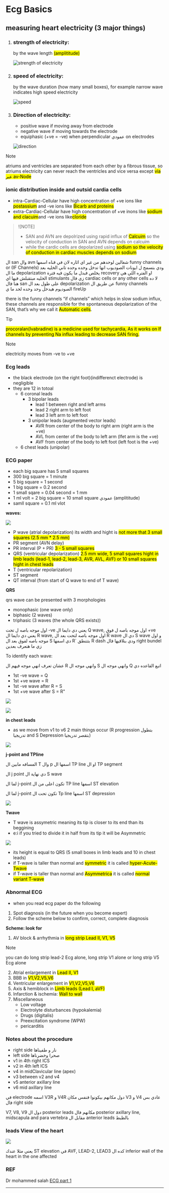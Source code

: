 # Ecg Basics

## measuring heart electricity (3 major things)

1. ### **strength of electricity:**
    by the wave length <mark>(amplititude)</mark>

    ![strength of electricity](./imgs/1-waveLength.png)

2. ### **speed of electricity:**
    by the wave duration (how many small boxes), for example narrow wave indicates high speed electricity

    ![speed](./imgs/2-waveDuration.png)

3. ### **Direction of electricity:**
    - positive wave if moving away from electrode
    - negative wave if moving towards the electrode
    - equiphasic (+ve = -ve) when perpendicular عمودي on electrodes

    ![direction](./imgs/3-waveDirection.png)

> [!NOTE] 
> atriums and ventricles are separated from each other by a fibrous tissue, so atriums electricity can never reach the ventricles and vice versa except <mark>via عبر av-Node</mark>

### ionic distribution inside and outsid cardia cells

- intra-Cardiac-Cellular have high concentration of +ve ions like <mark>postassium</mark> and -ve ions like <mark>Bicarb and proteins</mark>
- extra-Cardiac-Cellular have high concentration of +ve inons like <mark>sodium and clacuim</mark>and -ve ions like<mark>cloride</mark>

> ![NOTE]
> - SAN and AVN are depolrized using rapid influx of <mark>Calcuim</mark> so the velocity of conduction in SAN and AVN depends on calcuim
> - while the cardic cells are depolarized using <mark>sodium<mark> so the velocity of conduction in cardiac muscles depends on sodium

ال san وال avn شغالين لوحدهم من غير اي اثاره لان في قناه اسمها funny channels or (IF Channels) ودي بتسمح ل ايونات الصوديوب انها تدخل وحده وحده تاني الخليه بعد ما ال depolarization يخلص فبدل ما يكون فيه فترة recovery او الفتره اللي هي الخليه مبتقبلش فيها اي stimulants زي فال cardiac cells or any other cells لا ده هنا فال san على طول بعد ال depolarization عن طريق ال funny channels الصوديوم هيدخل وحد وحده لحد ما ي fireUp 

there is the funny channels “if channels” which helps in slow sodium influx, these channels are responsible for the spontaneous depolarization of the SAN, that’s why we call it <mark>Automatic cells</mark>.

> [!TIP]
> <mark>procoralan(Ivabradine)<mark> is a medicine used for <mark>tachycardia</mark>, As it works on If channels by preventing Na influx leading to decrease SAN firing.

> [!NOTE]
> electricity moves from -ve to +ve

### Ecg leads
- the black electrode (on the right foot)(indifferenct electrode) is negligible
- they are 12 in totoal
    - 6 coronal leads
        - 3 bipolar leads
            - lead 1 between right and left arms
            - lead 2 right arm to left foot
            - lead 3 left arm to left foot
        - 3 unipolar leads (augmented vector leads)
            - AVR from center of the body to right arm (right arm is the +ve) 
            - AVL from center of the body to left arm (lfet arm is the +ve) 
            - AVF from center of the body to left foot (left foot is the +ve)
    - 6 chest leads (unipolar)

### ECG paper
- each big square has 5 small squares
- 300 big square = 1 minute
- 5 big square = 1 second
- 1 big square = 0.2 second
- 1 small sqare = 0.04 second = 1 mm
- 1 ml volt = 2 big square = 10 small square عمودي (amplititude)
- samll square = 0.1 ml vlot

**waves:**

![](./imgs/normalEcg.png)

- P wave (atrial depolarization) its width and hight is <mark>not more that 3 small squares (2.5 mm * 2.5 mm)</mark>
- PR segment (AVN delay) 
- PR interval (P + PR) <mark>3 - 5 small squares</mark>
- QRS (ventricular depolarization) <mark>2.5 mm wide, 5 small squares hight in limb leads (lead-1, lead-2, lead-3, AVR, AVL, AVF) or 10 small squares hight in chest leads</mark>
- T (ventricular repolarization)
- ST segment
- QT interval (from start of Q wave to end of T wave)

**QRS**

qrs wave can be presented with 3 morphologies
- monophasic (one wave only)
- biphasic (2 waves)
- triphasic (3 waves (the whole QRS exists))

اول موجه باصه ل تحت -ve يعني دي دايما ال Q wave, اول موجه باصه ل فوق +ve يعني دي دايما ال R wave, اول موجه باصه لتحت بعد ال R wave دي ال S wave و اول موجه باصه لفوق بعد ال S دي اسمها R` بتتنطق R dash ودي بنلاقيها فال right bundel زي ما هنعرف بعدين

To identify each wave:

عشان تعرف انهي موجه فيهم ال R وانهي موجه ال S  وانهي موجه ال Q اتبع القاعده دي 

- 1st -ve wave = Q
- 1st +ve wave = R
- 1st -ve wave after R = S
- 1st +ve wave after S = R"

![](./imgs/QRSMorphologies.png)

![](./imgs/QRSmorphologies2.png)

**in chest leads**
- as we move from v1 to v6 2 main things occur (R progression بتطول تدريجيا and S Depression بتقصر تدريجيا)

![](./imgs/normalRwaveProgression.png)

**j-point and TPline**

المسافه مابين ال T وال p اسمها ال TP line او ال TP segment 

ال j point دي نهاية ال S wave 

لما ال j-point تكون اعلى من ال TP line اسمها ST elevation

لما ال j-point تكون تحت ال Tp line اسمها ST depression

![](./imgs/TP-line.png)


**Twave**

- T wave is assymetric meaning its tip is closer to its end than its beggining
- e:i if you tried to divide it in half from its tip it will be Asymmetric

![](./imgs/Twave.png)

- its height is equal to QRS (5 small boxes in limb leads and 10 in chest leads)
- if T-wave is taller than normal and <mark>symmetric</mark> it is called <mark>hyper-Acute-Twave</mark>
- if T-wave is taller than normal and <mark>Asymmetrica</mark> it is called <mark>normal variant T-wave</mark>

### Abnormal ECG 
- when you read ecg paper do the following
1. Spot diagnosis (in the future when you become expert)
2. Follow the scheme below to confirm, correct, complete diagnosis

**Scheme: look for**

1. AV block & arrhythmia in <mark>long strip Lead II, V1, V5 <mark>
> [!NOTE]
> you can do long strip lead-2 Ecg alone, long strip V1 alone or long strip V5 Ecg alone

2. Atrial enlargement in <mark>Lead II, V1</mark>
3. BBB in <mark>V1,V2,V5,V6</mark>
4. Ventricular enlargement in <mark>V1,V2,V5,V6</mark>
5. Axis & hemiblock in <mark>Limb leads (Lead I, aVF)</mark>
6. Infarction & ischemia: <mark>Wall to wall</mark>
7. Miscellaneous
    - Low voltage
    - Electrolyte disturbances (hypokalemia)
    - Drugs (digitalis)
    - Preexcitation syndrome (WPW)
    - pericarditis

### Notes about the procedure
- right side نار و طفيناها
- left side صحرا وخضرناها 
- v1 in 4th right ICS
- v2 in 4th left ICS
- v4 in midClavicular line (apex)
- v3 between v2 and v4
- v5 anterior axillary line
- v6 mid axillary line

في electrode اسمه V3R و V4R دول مكانهم بيكونوا فنفس مكان V3 و V4 عادي بس فال right side

V7, V8, V9 دول ال posterior leads مكانهم فال posterior axillary line, midscapula and para vertebra مقابل ال anterior leads بالظبط

### leads View of the heart

![](./imgs/leadsView.png)

يعني مثلا عندك ST elevation في AVF, LEAD-2, LEAD3 كده ال inferior wall of the heart in the one affected

### REF
Dr mohammed salah [ECG part 1](https://youtu.be/52FDq40l8Eg?si=yks0i10lRaVY3BJU)

-----